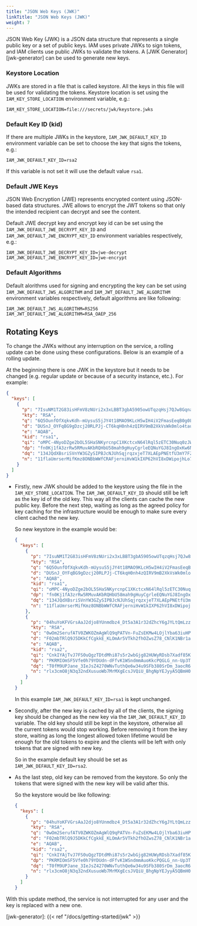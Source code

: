```yaml
---
title: "JSON Web Keys (JWK)"
linkTitle: "JSON Web Keys (JWK)"
weight: 7
---
```


JSON Web Key (JWK) is a JSON data structure that represents a single public key or a set of
public keys. IAM uses private JWKs to sign tokens, and IAM clients use public JWKs to validate the tokens.
A [JWK Generator][jwk-generator] can be used to generate new keys.

### Keystore Location

JWKs are stored in a file that is called keystore. All the keys in this file will be
used for validating the tokens. Keystore location is set using the `IAM_KEY_STORE_LOCATION`
environment variable, e.g.:

```env
IAM_KEY_STORE_LOCATION=file:///secrets/jwk/keystore.jwks
```

### Default Key ID (kid)

If there are multiple JWKs in the keystore, `IAM_JWK_DEFAULT_KEY_ID` environment variable
can be set to choose the key that signs the tokens, e.g.:

```env
IAM_JWK_DEFAULT_KEY_ID=rsa2
```

If this variable is not set it will use the default value `rsa1`.

### Default JWE Keys

JSON Web Encryption (JWE) represents encrypted content using JSON-based data structures.
JWE allows to encrypt the JWT tokens so that only the intended recipient can decrypt
and see the content.

Default JWE decrypt key and encrypt key id can be set using the
`IAM_JWK_DEFAULT_JWE_DECRYPT_KEY_ID` and `IAM_JWK_DEFAULT_JWE_ENCRYPT_KEY_ID`
environment variables respectively, e.g.:

```env
IAM_JWK_DEFAULT_JWE_DECRYPT_KEY_ID=jwe-decrypt
IAM_JWK_DEFAULT_JWE_ENCRYPT_KEY_ID=jwe-encrypt
```

### Default Algorithms

Default alorithms used for signing and encrypting the key can be set using
`IAM_JWK_DEFAULT_JWS_ALGORITHM` and `IAM_JWT_DEFAULT_JWE_ALGORITHM` environment variables
respectively, default algorithms are like following:

```env
IAM_JWK_DEFAULT_JWS_ALGORITHM=RS256
IAM_JWT_DEFAULT_JWE_ALGORITHM=RSA_OAEP_256
```

## Rotating Keys

To change the JWKs without any interruption on the service, a rolling update can be done
using these configurations. Below is an example of a rolling update.

At the beginning there is one JWK in the keystore but it needs to be changed (e.g. regular
update or because of a security instance, etc.). For example:

```json
{
  "keys": [
    {
      "p": "7IsuNM1T2G83isHFmV8zNUri2x3xLBBT3gbA5905owUTqzqHsj7QJw8GqnadNse9G3FRFLB-ShNq64yvr7hXPO35E5HSrRsWKxYgzdPKPdl-M5xc6O-QQlKmkmje_r82M5KGbDpV_uBjoQHPGMxME6MlFaYtCFSd_keKvzpkev8",
      "kty": "RSA",
      "q": "6Q5OunfOfXqkvKdh-mUysuS5jJY4t18MAO9KLcH5wIH4iV2FmasEeqB0g0LSNrgitv9icGhQiRUVR8dqpATBgrhZiQlB1KneUdIe8W_QQQVhA_tqJgEuAb_kl8QDHvIyXAs8onYCSDtgSD6gw-qDivGpf7TzXZcosWrgSQDYi9k",
      "d": "DUSnJ_OYFqBG9gDzcj20RLPJj-CT6kqH0nh4zQIRV9mB2XkVsWk0mlo4tauqBXT8lrTN5ACyaIhFMItDqkApJeBtvyMf3E8G3tBEQnwEa8HABcCd54ZzC94t-U-pazXvoqpNxEfu6qCFFdV7u-0OgDmYbTT6_c4jDQ9jTZozuzxoh_qv6iOijBJ62yJLf4kvIOB-ghYwig6Cz1OLSgh_Y8EIO-6wk-aSZWXS7l7xnM7_8BBOzKxVG73YfPQi-9fPVnee8Cijd3RU5_uUw4yh5I87wYZzPzN3gK6Pazf6BZ-9vs1SboEyeVtd3TiOB2aBOyS4Ntohj6eljsfXEHYN4Q",
      "e": "AQAB",
      "kid": "rsa1",
      "qi": "oMPC-4NyoDZge2bOL5SHaSNKyrcnpC1XKctcxN64lRql5zETC30Nuq0zJWwFQQfVgkS8fiMRV1NEMy98EbTAj8k63PBfp5jywIx5atQFjZ101tYEsxHG4bfAuTxIwUFALS3KLIHyGAlTognRZ3UWNX0FHwH2AJUS0LJdbCuHqGA",
      "dp": "fn0Kj1fA3zrRw5RMuvAKbRQHbU58mah9gHuyCgrleEQNuYGJ8IngOxKw6NSWyyVR_WvCBMNANRJfGWhYxilYFQ_YIlvXAZQ7bXzeu9HmEt7LuoOBt1nrlVunESGdJTJQpJFU6mjjdXC-NenGuab9g365JPOAnzTIa6IMEqgB9Tc",
      "dq": "134JQdXBsriSVnYW3GZySIPBJcNJUhSqjrqzxjeT7XLAEpPNEtfU3mY7FZvVsA722mqt5O4veXFrKeG0M1DKdUpsT4-ltTQUg2dcgTY4Q8bre7ke32E73xZGEiaGFDkyY3VobXfciFmOn355PG49j14AsjroxGMel14RYK9Ni5E",
      "n": "11flaUmrserMifKmz8ONBbWWfCRAFjerniHvW1kIXP62hVI8xDWipojhLo7Ai-tV0jA4WSyodlfaA1NRXzZbbAC8pOOpPGkwLBHyOhcB4zpwTykvz5Ype3Mex20XIdBAc0DR4i8d9ZEpnIBqmPcmwP0gANmX82RZd3gZKxQ-umfDXZdNJqy2g1kawRjIP_CpznYzX8MY1OCfjZYXXsZvVeC2v0pRRre9tJEilCZEBY42jJyf6bY2cZhu2KTIpIx1_8Y2JB6AAAdnPsEgNRxMe0g5ShCmDvc93m9GsLZSy4Nm0pOWWVbx7-JK6-QWBdaiG_fAT_2OOndDL-hL1Ry3Jw"
    }
  ]
}
```

- Firstly, new JWK should be added to the keystore using the file in the `IAM_KEY_STORE_LOCATION`.
  The `IAM_JWK_DEFAULT_KEY_ID` should still be left as the key id of the old key. This way all the
  clients can cache the new public key. Before the next step, waiting as long as the agreed policy for
  key caching for the infrastructure would be enough to make sure every client cached the new
  key.

  So new keystore in the example would be:

  ```json
  {
    "keys": [
      {
        "p": "7IsuNM1T2G83isHFmV8zNUri2x3xLBBT3gbA5905owUTqzqHsj7QJw8GqnadNse9G3FRFLB-ShNq64yvr7hXPO35E5HSrRsWKxYgzdPKPdl-M5xc6O-QQlKmkmje_r82M5KGbDpV_uBjoQHPGMxME6MlFaYtCFSd_keKvzpkev8",
        "kty": "RSA",
        "q": "6Q5OunfOfXqkvKdh-mUysuS5jJY4t18MAO9KLcH5wIH4iV2FmasEeqB0g0LSNrgitv9icGhQiRUVR8dqpATBgrhZiQlB1KneUdIe8W_QQQVhA_tqJgEuAb_kl8QDHvIyXAs8onYCSDtgSD6gw-qDivGpf7TzXZcosWrgSQDYi9k",
        "d": "DUSnJ_OYFqBG9gDzcj20RLPJj-CT6kqH0nh4zQIRV9mB2XkVsWk0mlo4tauqBXT8lrTN5ACyaIhFMItDqkApJeBtvyMf3E8G3tBEQnwEa8HABcCd54ZzC94t-U-pazXvoqpNxEfu6qCFFdV7u-0OgDmYbTT6_c4jDQ9jTZozuzxoh_qv6iOijBJ62yJLf4kvIOB-ghYwig6Cz1OLSgh_Y8EIO-6wk-aSZWXS7l7xnM7_8BBOzKxVG73YfPQi-9fPVnee8Cijd3RU5_uUw4yh5I87wYZzPzN3gK6Pazf6BZ-9vs1SboEyeVtd3TiOB2aBOyS4Ntohj6eljsfXEHYN4Q",
        "e": "AQAB",
        "kid": "rsa1",
        "qi": "oMPC-4NyoDZge2bOL5SHaSNKyrcnpC1XKctcxN64lRql5zETC30Nuq0zJWwFQQfVgkS8fiMRV1NEMy98EbTAj8k63PBfp5jywIx5atQFjZ101tYEsxHG4bfAuTxIwUFALS3KLIHyGAlTognRZ3UWNX0FHwH2AJUS0LJdbCuHqGA",
        "dp": "fn0Kj1fA3zrRw5RMuvAKbRQHbU58mah9gHuyCgrleEQNuYGJ8IngOxKw6NSWyyVR_WvCBMNANRJfGWhYxilYFQ_YIlvXAZQ7bXzeu9HmEt7LuoOBt1nrlVunESGdJTJQpJFU6mjjdXC-NenGuab9g365JPOAnzTIa6IMEqgB9Tc",
        "dq": "134JQdXBsriSVnYW3GZySIPBJcNJUhSqjrqzxjeT7XLAEpPNEtfU3mY7FZvVsA722mqt5O4veXFrKeG0M1DKdUpsT4-ltTQUg2dcgTY4Q8bre7ke32E73xZGEiaGFDkyY3VobXfciFmOn355PG49j14AsjroxGMel14RYK9Ni5E",
        "n": "11flaUmrserMifKmz8ONBbWWfCRAFjerniHvW1kIXP62hVI8xDWipojhLo7Ai-tV0jA4WSyodlfaA1NRXzZbbAC8pOOpPGkwLBHyOhcB4zpwTykvz5Ype3Mex20XIdBAc0DR4i8d9ZEpnIBqmPcmwP0gANmX82RZd3gZKxQ-umfDXZdNJqy2g1kawRjIP_CpznYzX8MY1OCfjZYXXsZvVeC2v0pRRre9tJEilCZEBY42jJyf6bY2cZhu2KTIpIx1_8Y2JB6AAAdnPsEgNRxMe0g5ShCmDvc93m9GsLZSy4Nm0pOWWVbx7-JK6-QWBdaiG_fAT_2OOndDL-hL1Ry3Jw"
      },
      {
        "p": "04huYoKFVGrsAaJ2djo8YUnmdbz4_Dt5a3A1r32dZhcY6gJYLtQmLzzSt1m7Z3p8UsZ8eerDBYFQYWlMIDhmsNCeKw5kE6LuSi1JGE3boveKcIpBrI5oxIduZUTr8QBltcKuklzR_Nra-JIrR_Nkgd6nA7C7VPC3MDSmQpbAyx8",
        "kty": "RSA",
        "q": "0wOm2SerufATV0ZWKOZmAgWlQ9qPATVn-FuZsEKMw4LOjlYba63iuHPWhcvgEJEgqP4DKrCn49HI95eDbYpoCpfYDCBNN8K7Q_k3P8T7a_FN-xNc9OtG80lNiFb93CSwJndGhsXoaLjGFcTpIC9RnPzi_tC3OSvdHaXgymkwEyU",
        "d": "F02mbTRlQ9J5DKkCfCgkkE_KLOmAr5VTkh2fhOZwsZ78_CNlK1NBr1a0tNpdZbn0Rt31oKLHKhfw6DcV2koso3IZVJynHHvlX3DPI8f6csXLJZGKhG7Zh6X-WnibD65h9nZo8QUd_uRdEfx6aqxPNzVKxeAX6lh7pkvkSRB7zoX_H5Vf7pn9fWXzLDB1BQacFRtdqnEpiLur-Z1CcjC68DcRGrl-EqA37ZohnVPD7T7Lw14V_nfz5rrQZGqLImCOy5Daz4ZuRBXaiR47fkWfyy7PSLnwIAHIe24328zDygNSYohw84iY0440xlAutU8wSWhrMpn4PWB_fWKiFnbiCQ",
        "e": "AQAB",
        "kid": "rsa2",
        "qi": "CnkIYAjTvJ7FS0uQgzTDtdMhi87s5r2wbGjg82HUWyRDsb7Xadf85K0aqgc5UKiM-ZHA-uc9PMDyxxnxAz4MrxVr12Gx2SS_dPFoPYVnr2jE9nQLWDUqitES1NMozhTsngmfVfgux9Rr4-rJFHP10jU9hjh9ELyv4BGoopFaFYU",
        "dp": "PKRMIOmSF5Vfe0h79YDUdn-dFfvK1WSndmmAuoKkcPQGLG_nn-Up3Tjun6mV1CCFK6XDYaAvsJBV3tc0_7ermNz1uxoxDoATGCjLX7BSWvHkOkcodLOOzWiV-Wo8yaZ3ghgBu-voNzj2tXQR_FqGYcTW1HQCAGPR4Hv3ffeB5bk",
        "dq": "T0fM9UPJane_3IeJsZ4270WNvTuthQe6w34u9SFb380SrDm_3aocR68GB4j861yLh9K__9cVjSvxtMyRTaO1yV0ZiBzOxkd8smI9FtF8oSatZMr2nvKS2q9M2Q_OG1sRb7JapiJPWqEpk15DNJtyr2f4JULnxCwtzIjZN1NkA50",
        "n": "rlx3cmO8jN3q32ndXusuoWb7MrMXgEcsJVQiU_BhgNpYEJyyA5QBmH01y04_itbCvBzGHll8y768Zv76ohgcOOW_XtdlPyF1-GgBxVg-Ro-tj5zdP4znFXfNRn6ZGY60lvCFfh3XX-eQp7EZQbHI-wRask991d2-56PzorrJWHiYLza-C87MG-i2hxyQUs5vsdl92J1pqm8_4mjRZhARBQWGXlB-80TdsG3Tl5MliaHdWNJWQ_f43TfG0OfbiCtFITIoHMESL4IO9AxygnYznPXWIoWMsXpsEKUcOgzNqhngQWe9rvJKG5Cy0O0Y0-IJexTEuF68CZpwGra75cCoew"
      }
    ]
  }
  ```

  In this example `IAM_JWK_DEFAULT_KEY_ID=rsa1` is kept unchanged.

- Secondly, after the new key is cached by all of the clients, the signing key should be changed as the
  new key via the `IAM_JWK_DEFAULT_KEY_ID` variable. The old key should still be kept in
  the keystore, otherwise all the current tokens would stop working. Before removing it from the
  key store, waiting as long the longest allowed token lifetime would be enough for the old tokens to expire
  and the clients will be left with only tokens that are signed with new key.

  So in the example default key should be set as `IAM_JWK_DEFAULT_KEY_ID=rsa2`.

- As the last step, old key can be removed from the keystore. So only the tokens that were signed with the new
  key will be valid after this.

  So the keystore would be like following:

  ```json
  {
    "keys": [
      {
        "p": "04huYoKFVGrsAaJ2djo8YUnmdbz4_Dt5a3A1r32dZhcY6gJYLtQmLzzSt1m7Z3p8UsZ8eerDBYFQYWlMIDhmsNCeKw5kE6LuSi1JGE3boveKcIpBrI5oxIduZUTr8QBltcKuklzR_Nra-JIrR_Nkgd6nA7C7VPC3MDSmQpbAyx8",
        "kty": "RSA",
        "q": "0wOm2SerufATV0ZWKOZmAgWlQ9qPATVn-FuZsEKMw4LOjlYba63iuHPWhcvgEJEgqP4DKrCn49HI95eDbYpoCpfYDCBNN8K7Q_k3P8T7a_FN-xNc9OtG80lNiFb93CSwJndGhsXoaLjGFcTpIC9RnPzi_tC3OSvdHaXgymkwEyU",
        "d": "F02mbTRlQ9J5DKkCfCgkkE_KLOmAr5VTkh2fhOZwsZ78_CNlK1NBr1a0tNpdZbn0Rt31oKLHKhfw6DcV2koso3IZVJynHHvlX3DPI8f6csXLJZGKhG7Zh6X-WnibD65h9nZo8QUd_uRdEfx6aqxPNzVKxeAX6lh7pkvkSRB7zoX_H5Vf7pn9fWXzLDB1BQacFRtdqnEpiLur-Z1CcjC68DcRGrl-EqA37ZohnVPD7T7Lw14V_nfz5rrQZGqLImCOy5Daz4ZuRBXaiR47fkWfyy7PSLnwIAHIe24328zDygNSYohw84iY0440xlAutU8wSWhrMpn4PWB_fWKiFnbiCQ",
        "e": "AQAB",
        "kid": "rsa2",
        "qi": "CnkIYAjTvJ7FS0uQgzTDtdMhi87s5r2wbGjg82HUWyRDsb7Xadf85K0aqgc5UKiM-ZHA-uc9PMDyxxnxAz4MrxVr12Gx2SS_dPFoPYVnr2jE9nQLWDUqitES1NMozhTsngmfVfgux9Rr4-rJFHP10jU9hjh9ELyv4BGoopFaFYU",
        "dp": "PKRMIOmSF5Vfe0h79YDUdn-dFfvK1WSndmmAuoKkcPQGLG_nn-Up3Tjun6mV1CCFK6XDYaAvsJBV3tc0_7ermNz1uxoxDoATGCjLX7BSWvHkOkcodLOOzWiV-Wo8yaZ3ghgBu-voNzj2tXQR_FqGYcTW1HQCAGPR4Hv3ffeB5bk",
        "dq": "T0fM9UPJane_3IeJsZ4270WNvTuthQe6w34u9SFb380SrDm_3aocR68GB4j861yLh9K__9cVjSvxtMyRTaO1yV0ZiBzOxkd8smI9FtF8oSatZMr2nvKS2q9M2Q_OG1sRb7JapiJPWqEpk15DNJtyr2f4JULnxCwtzIjZN1NkA50",
        "n": "rlx3cmO8jN3q32ndXusuoWb7MrMXgEcsJVQiU_BhgNpYEJyyA5QBmH01y04_itbCvBzGHll8y768Zv76ohgcOOW_XtdlPyF1-GgBxVg-Ro-tj5zdP4znFXfNRn6ZGY60lvCFfh3XX-eQp7EZQbHI-wRask991d2-56PzorrJWHiYLza-C87MG-i2hxyQUs5vsdl92J1pqm8_4mjRZhARBQWGXlB-80TdsG3Tl5MliaHdWNJWQ_f43TfG0OfbiCtFITIoHMESL4IO9AxygnYznPXWIoWMsXpsEKUcOgzNqhngQWe9rvJKG5Cy0O0Y0-IJexTEuF68CZpwGra75cCoew"
      }
    ]
  }
  ```

With this update method, the service is not interrupted for any user and the key is replaced with a new one.

[jwk-generator]: {{< ref "/docs/getting-started/jwk" >}}
